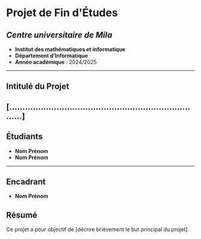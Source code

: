 # **Projet de Fin d'Études**
## *Centre universitaire de Mila* 
- **Institut des mathématiques et informatique**
- **Département d’Informatique** 
- **Année académique** : 2024/2025
---
## **Intitulé du Projet**
**[…………………………………………………………………]** 
---
## **Étudiants**
- **Nom Prénom** 
- **Nom Prénom** 
---
## **Encadrant** 
- **Nom Prénom**
## **Résumé**
Ce projet a pour objectif de [décrire brièvement le but principal du projet].